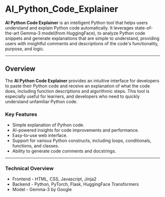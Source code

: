 # AI_Python_Code_Explainer

**AI Python Code Explainer** is an intelligent Python tool that helps users understand and explain Python code automatically. It leverages state-of-the-art Gemma-3 model(from HuggingFace), to analyze Python code snippets and generate explanations that are simple to understand, providing users with insightful comments and descriptions of the code's functionality, purpose, and logic.

---

## Overview

The **AI Python Code Explainer** provides an intuitive interface for developers to paste their Python code and receive an explanation of what the code does, including function descriptions and algorithmic steps. This tool is especially useful for learners, and developers who need to quickly understand unfamiliar Python code.

### Key Features
- Simple explanation of Python code.
- AI-powered insights for code improvements and performance.
- Easy-to-use web interface.
- Support for various Python constructs, including loops, conditionals, functions, and classes.
- Ability to generate code comments and docstrings.

---

### Technical Overview

- Frontend - HTML, CSS, Javascript, Jinja2
- Backend - Python, PyTorch, Flask, HuggingFace Transformers
- Model - Gemma-3 by Google

